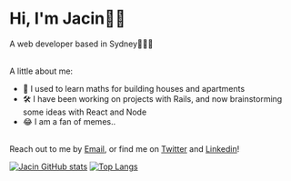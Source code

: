 # Hi, I'm Jacin👋🏻 

A web developer based in Sydney👨🏻‍💻<br><br>

A little about me:
 
- 🧮 I used to learn maths for building houses and apartments
- 🛠 I have been working on projects with Rails, and now brainstorming some ideas with React and Node
- 😂 I am a fan of memes..
<br><br>

Reach out to me by [Email](mailto:jacinjiyan@gmail.com), or find me on [Twitter](https://twitter.com/jacinjiyan) and [Linkedin](https://www.linkedin.com/in/jacin-ji-yan)!

[![Jacin GitHub stats](https://github-readme-stats.vercel.app/api?username=jacinyan&theme=cobalt&show_icons=true)](https://github.com/jacinyan/github-readme-stats)
[![Top Langs](https://github-readme-stats.vercel.app/api/top-langs/?username=jacinyan&layout=compact&theme=cobalt)](https://github.com/jacinyan/github-readme-stats)



